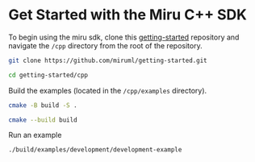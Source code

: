 # Get Started with the Miru C++ SDK
To begin using the miru sdk, clone this [getting-started](https://github.com/miruml/getting-started) repository and navigate the `/cpp` directory from the root of the repository.

```bash
git clone https://github.com/miruml/getting-started.git
```
```bash
cd getting-started/cpp
```

Build the examples (located in the `/cpp/examples` directory).

```bash
cmake -B build -S .
```
```bash
cmake --build build
```

Run an example

```bash
./build/examples/development/development-example
```
